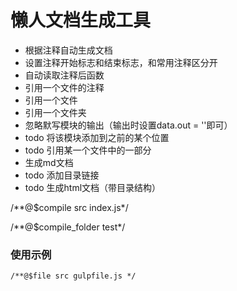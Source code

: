 # 懒人文档生成工具
* 根据注释自动生成文档
* 设置注释开始标志和结束标志，和常用注释区分开
* 自动读取注释后函数
* 引用一个文件的注释
* 引用一个文件
* 引用一个文件夹
* 忽略默写模块的输出（输出时设置data.out = ''即可）
* todo 将该模块添加到之前的某个位置
* todo 引用某一个文件中的一部分
* 生成md文档
* todo 添加目录链接
* todo 生成html文档（带目录结构）


/**@$compile src index.js*/


/**@$compile_folder test*/

### 使用示例
```
/**@$file src gulpfile.js */  
```